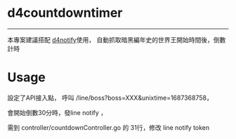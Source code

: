 # d4countdowntimer
---

本專案建議搭配 [d4notify](https://github.com/daimom/d4notify)使用，
自動抓取暗黑編年史的世界王開始時間後，倒數計時

# Usage

設定了API接入點，
呼叫 /line/boss?boss=XXX&unixtime=1687368758，

會開始倒數30分時，發line notify ，

需到 controller/countdownController.go 的 31行，修改 line notify token


